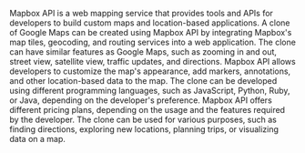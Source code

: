 Mapbox API is a web mapping service that provides tools and APIs for developers to build custom maps and location-based applications.
A clone of Google Maps can be created using Mapbox API by integrating Mapbox's map tiles, geocoding, and routing services into a web application.
The clone can have similar features as Google Maps, such as zooming in and out, street view, satellite view, traffic updates, and directions.
Mapbox API allows developers to customize the map's appearance, add markers, annotations, and other location-based data to the map.
The clone can be developed using different programming languages, such as JavaScript, Python, Ruby, or Java, depending on the developer's preference.
Mapbox API offers different pricing plans, depending on the usage and the features required by the developer.
The clone can be used for various purposes, such as finding directions, exploring new locations, planning trips, or visualizing data on a map.
